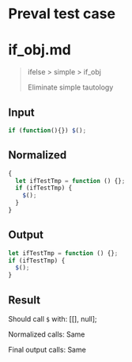 # Preval test case

# if_obj.md

> ifelse > simple > if_obj
>
> Eliminate simple tautology

## Input

`````js filename=intro
if (function(){}) $();
`````

## Normalized

`````js filename=intro
{
  let ifTestTmp = function () {};
  if (ifTestTmp) {
    $();
  }
}
`````

## Output

`````js filename=intro
let ifTestTmp = function () {};
if (ifTestTmp) {
  $();
}
`````

## Result

Should call `$` with:
[[], null];

Normalized calls: Same

Final output calls: Same
